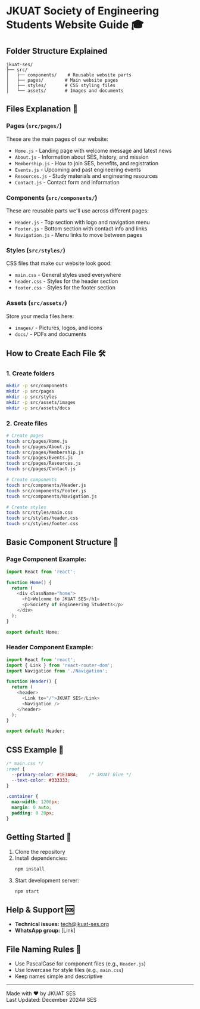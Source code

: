 # JKUAT Society of Engineering Students Website Guide 🎓

## Folder Structure Explained
```
jkuat-ses/
├── src/
│   ├── components/    # Reusable website parts
│   ├── pages/        # Main website pages
│   ├── styles/       # CSS styling files
│   └── assets/       # Images and documents
```

## Files Explanation 📄

### Pages (`src/pages/`)
These are the main pages of our website:
- `Home.js` - Landing page with welcome message and latest news
- `About.js` - Information about SES, history, and mission
- `Membership.js` - How to join SES, benefits, and registration
- `Events.js` - Upcoming and past engineering events
- `Resources.js` - Study materials and engineering resources
- `Contact.js` - Contact form and information

### Components (`src/components/`)
These are reusable parts we'll use across different pages:
- `Header.js` - Top section with logo and navigation menu
- `Footer.js` - Bottom section with contact info and links
- `Navigation.js` - Menu links to move between pages

### Styles (`src/styles/`)
CSS files that make our website look good:
- `main.css` - General styles used everywhere
- `header.css` - Styles for the header section
- `footer.css` - Styles for the footer section

### Assets (`src/assets/`)
Store your media files here:
- `images/` - Pictures, logos, and icons
- `docs/` - PDFs and documents

## How to Create Each File 🛠️

### 1. Create folders
```bash
mkdir -p src/components
mkdir -p src/pages
mkdir -p src/styles
mkdir -p src/assets/images
mkdir -p src/assets/docs
```

### 2. Create files
```bash
# Create pages
touch src/pages/Home.js
touch src/pages/About.js
touch src/pages/Membership.js
touch src/pages/Events.js
touch src/pages/Resources.js
touch src/pages/Contact.js

# Create components
touch src/components/Header.js
touch src/components/Footer.js
touch src/components/Navigation.js

# Create styles
touch src/styles/main.css
touch src/styles/header.css
touch src/styles/footer.css
```

## Basic Component Structure 📝

### Page Component Example:
```javascript
import React from 'react';

function Home() {
  return (
    <div className="home">
      <h1>Welcome to JKUAT SES</h1>
      <p>Society of Engineering Students</p>
    </div>
  );
}

export default Home;
```

### Header Component Example:
```javascript
import React from 'react';
import { Link } from 'react-router-dom';
import Navigation from './Navigation';

function Header() {
  return (
    <header>
      <Link to="/">JKUAT SES</Link>
      <Navigation />
    </header>
  );
}

export default Header;
```

## CSS Example 🎨
```css
/* main.css */
:root {
  --primary-color: #1E3A8A;    /* JKUAT Blue */
  --text-color: #333333;
}

.container {
  max-width: 1200px;
  margin: 0 auto;
  padding: 0 20px;
}
```

## Getting Started 🚀

1. Clone the repository
2. Install dependencies:
    ```bash
    npm install
    ```
3. Start development server:
    ```bash
    npm start
    ```

## Help & Support 🆘
- **Technical issues:** tech@jkuat-ses.org
- **WhatsApp group:** [Link]

## File Naming Rules 📌
- Use PascalCase for component files (e.g., `Header.js`)
- Use lowercase for style files (e.g., `main.css`)
- Keep names simple and descriptive

---

Made with ❤️ by JKUAT SES  
Last Updated: December 2024# SES
